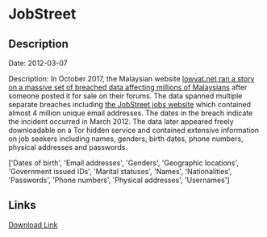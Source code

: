 # JobStreet

## Description

Date: 2012-03-07

Description:
In October 2017, the Malaysian website <a href="https://www.lowyat.net/2017/145654/personal-data-millions-malaysians-sale-source-breach-still-unknown/" target="_blank" rel="noopener">lowyat.net ran a story on a massive set of breached data affecting millions of Malaysians</a> after someone posted it for sale on their forums. The data spanned multiple separate breaches including <a href="https://www.jobstreet.com/" target="_blank" rel="noopener">the JobStreet jobs website</a> which contained almost 4 million unique email addresses. The dates in the breach indicate the incident occurred in March 2012. The data later appeared freely downloadable on a Tor hidden service and contained extensive information on job seekers including names, genders, birth dates, phone numbers, physical addresses and passwords.


['Dates of birth', 'Email addresses', 'Genders', 'Geographic locations', 'Government issued IDs', 'Marital statuses', 'Names', 'Nationalities', 'Passwords', 'Phone numbers', 'Physical addresses', 'Usernames']

## Links

[Download Link](https://link-to.net/1229997/954.4308600851346/dynamic/?r=am9ic3RyZWV0LmNvbQ==)